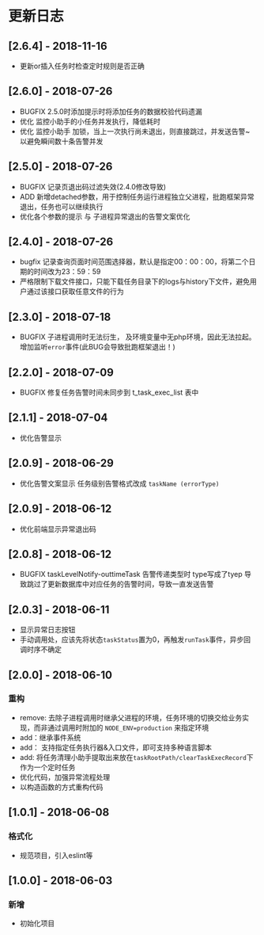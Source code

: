# 更新日志
## [2.6.4] - 2018-11-16

* 更新or插入任务时检查定时规则是否正确

## [2.6.0] - 2018-07-26

* BUGFIX 2.5.0时添加提示时将添加任务的数据校验代码遗漏
* 优化 监控小助手的小任务并发执行，降低耗时
* 优化 监控小助手 加锁，当上一次执行尚未退出，则直接跳过，并发送告警~ 以避免瞬间数十条告警并发

## [2.5.0] - 2018-07-26

* BUGFIX 记录页退出码过滤失效(2.4.0修改导致)
* ADD 新增detached参数，用于控制任务运行进程独立父进程，批跑框架异常退出，任务也可以继续执行
* 优化各个参数的提示 与 子进程异常退出的告警文案优化

## [2.4.0] - 2018-07-26

* bugfix 记录查询页面时间范围选择器，默认是指定00：00：00，将第二个日期的时间改为23：59：59
* 严格限制下载文件接口，只能下载任务目录下的logs与history下文件，避免用户通过该接口获取任意文件的行为

## [2.3.0] - 2018-07-18

* BUGFIX 子进程调用时无法衍生， 及环境变量中无php环境，因此无法拉起。增加监听`error`事件(此BUG会导致批跑框架退出！)

## [2.2.0] - 2018-07-09

* BUGFIX 修复任务告警时间未同步到 t_task_exec_list 表中

## [2.1.1] - 2018-07-04

* 优化告警显示

## [2.0.9] - 2018-06-29

* 优化告警文案显示 任务级别告警格式改成 `taskName (errorType)`

## [2.0.9] - 2018-06-12

* 优化前端显示异常退出码

## [2.0.8] - 2018-06-12

* BUGFIX taskLevelNotify-outtimeTask 告警传递类型时 type写成了tyep 导致跳过了更新数据库中对应任务的告警时间，导致一直发送告警

## [2.0.3] - 2018-06-11

* 显示异常日志按钮
* 手动调用处，应该先将状态`taskStatus`置为0，再触发`runTask`事件，异步回调时序不确定

## [2.0.0] - 2018-06-10

### 重构

* remove: 去除子进程调用时继承父进程的环境，任务环境的切换交给业务实现，而非通过调用时附加的 `NODE_ENV=production` 来指定环境
* add：继承事件系统
* add： 支持指定任务执行器&入口文件，即可支持多种语言脚本
* add: 将任务清理小助手提取出来放在`taskRootPath/clearTaskExecRecord`下作为一个定时任务
* 优化代码，加强异常流程处理
* 以构造函数的方式重构代码

## [1.0.1] - 2018-06-08

### 格式化

* 规范项目，引入eslint等

## [1.0.0] - 2018-06-03

### 新增

* 初始化项目
